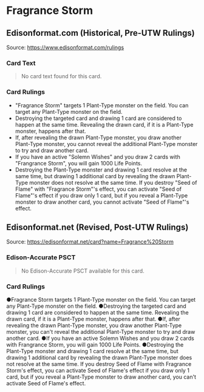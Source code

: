 # Fragrance Storm

## Edisonformat.com (Historical, Pre-UTW Rulings)

Source: https://www.edisonformat.com/rulings

### Card Text

> No card text found for this card.

### Card Rulings

*   "Fragrance Storm" targets 1 Plant-Type monster on the field. You can target any Plant-Type monster on the field.
*   Destroying the targeted card and drawing 1 card are considered to happen at the same time. Revealing the drawn card, if it is a Plant-Type monster, happens after that.
*   If, after revealing the drawn Plant-Type monster, you draw another Plant-Type monster, you cannot reveal the additional Plant-Type monster to try and draw another card.
*   If you have an active "Solemn Wishes" and you draw 2 cards with "Frangrance Storm", you will gain 1000 Life Points.
*   Destroying the Plant-Type monster and drawing 1 card resolve at the same time, but drawing 1 additional card by revealing the drawn Plant-Type monster does not resolve at the same time. If you destroy "Seed of Flame" with "Fragrance Storm"'s effect, you can activate "Seed of Flame"'s effect if you draw only 1 card, but if you reveal a Plant-Type monster to draw another card, you cannot activate "Seed of Flame"'s effect.

## Edisonformat.net (Revised, Post-UTW Rulings)

Source: https://edisonformat.net/card?name=Fragrance%20Storm

### Edison-Accurate PSCT

> No Edison-Accurate PSCT available for this card.

### Card Rulings

●Fragrance Storm targets 1 Plant-Type monster on the field. You can target any Plant-Type monster on the field.
●Destroying the targeted card and drawing 1 card are considered to happen at the same time. Revealing the drawn card, if it is a Plant-Type monster, happens after that.
●If, after revealing the drawn Plant-Type monster, you draw another Plant-Type monster, you can't reveal the additional Plant-Type monster to try and draw another card.
●If you have an active Solemn Wishes and you draw 2 cards with Frangrance Storm, you will gain 1000 Life Points.
●Destroying the Plant-Type monster and drawing 1 card resolve at the same time, but drawing 1 additional card by revealing the drawn Plant-Type monster does not resolve at the same time. If you destroy Seed of Flame with Fragrance Storm's effect, you can activate Seed of Flame's effect if you draw only 1 card, but if you reveal a Plant-Type monster to draw another card, you can't activate Seed of Flame's effect.
            